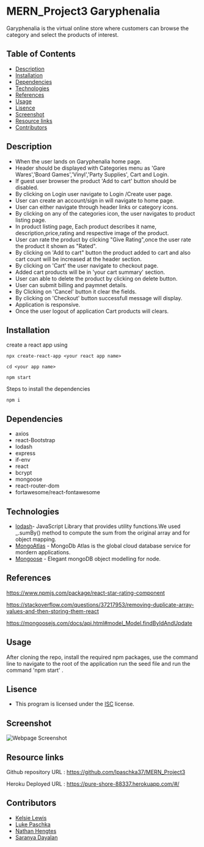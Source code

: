 # MERN_Project3 Garyphenalia

Garyphenalia is the virtual online store where customers can browse the category and select the products of interest.

## Table of Contents

- [Description](#description)
- [Installation](#Installation)
- [Dependencies](#Dependencies)
- [Technologies](#Technologies)
- [References](#References)
- [Usage](#Usage)
- [Lisence](#Lisence)
- [Screenshot](#Screenshot)
- [Resource links](#Resource-links)
- [Contributors](#Contributors)

## Description

- When the user lands on Garyphenalia home page.
- Header should be displayed with Categories menu as 'Gare Wares','Board Games','Vinyl','Party Supplies', Cart and Login.
- If guest user browser the product 'Add to cart' button should be disabled.
- By clicking on Login user navigate to Login /Create user page.
- User can create an account/sign in will navigate to home page.
- User can either navigate through header links or category icons.
- By clicking on any of the categories icon, the user navigates to product listing page.
- In product listing page, Each product describes it name, description,price,rating and respective image of the product.
- User can rate the product by clicking "Give Rating",once the user rate the product it shown as "Rated".
- By clicking on 'Add to cart" button the product added to cart and also cart count will be increased at the header section.
- By clicking on 'Cart' the user navigate to checkout page.
- Added cart products will be in 'your cart summary' section.
- User can able to delete the product by clicking on delete button.
- User can submit billing and paymnet details.
- By Clicking on 'Cancel' button it clear the fields.
- By clicking on 'Checkout' button successfull message will display.
- Application is responsive.
- Once the user logout of application Cart products will clears.

## Installation

create a react app using

`npx create-react-app <your react app name>`

`cd <your app name>`

`npm start`

Steps to install the dependencies

`npm i`

## Dependencies

- axios
- react-Bootstrap
- lodash
- express
- if-env
- react
- bcrypt
- mongoose
- react-router-dom
- fortawesome/react-fontawesome

## Technologies

- [lodash](https://lodash.com/)- JavaScript Library that provides utility functions.We used \_.sumBy() method to compute the sum from the original array and for object mapping.
- [MongoAtlas](https://www.mongodb.com/cloud/atlas) - MongoDb Atlas is the global cloud database service for mordern applications.
- [ Mongoose](https://mongoosejs.com/) - Elegant mongoDB object modelling for node.

## References

https://www.npmjs.com/package/react-star-rating-component

https://stackoverflow.com/questions/37217953/removing-duplicate-array-values-and-then-storing-them-react

https://mongoosejs.com/docs/api.html#model_Model.findByIdAndUpdate

## Usage

After cloning the repo, install the required npm packages, use the command line to navigate to the root of the application run the seed file and run the command 'npm start' .

## Lisence

- This program is licensed under the [ISC](https://choosealicense.com/licenses/isc/) license.

## Screenshot

![Webpage Screenshot](./client/public/images/finalproject.gif?raw=true)

## Resource links

Github repository URL : https://github.com/lpaschka37/MERN_Project3

Heroku Deployed URL : https://pure-shore-88337.herokuapp.com/#/

## Contributors

- [Kelsie Lewis](https://github.com/kelsie51)
- [Luke Paschka](https://github.com/lpaschka37)
- [Nathan Hengtes](https://github.com/NathanHentges)
- [Saranya Dayalan](https://github.com/saranya-code)
